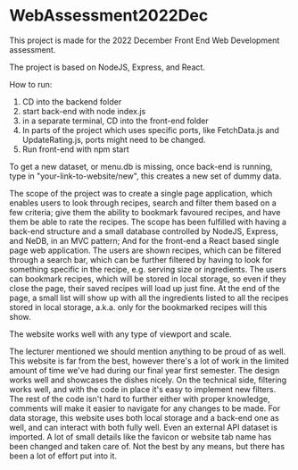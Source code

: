 # WebAssessment2022Dec

This project is made for the 2022 December Front End Web Development assessment. 

The project is based on NodeJS, Express, and React. 

How to run: 
1. CD into the backend folder
2. start back-end with node index.js
3. in a separate terminal, CD into the front-end folder
4. In parts of the project which uses specific ports, like FetchData.js and UpdateRating.js, ports might need to be changed.
5. Run front-end with npm start

To get a new dataset, or menu.db is missing, once back-end is running, type in "your-link-to-website/new", this creates a new set of dummy data. 

The scope of the project was to create a single page application, which enables users to look through recipes, search and filter them based on a few criteria;
give them the ability to bookmark favoured recipes, and have them be able to rate the recipes. 
The scope has been fulfilled with having a back-end structure and a small database controlled by NodeJS, Express, and NeDB, in an MVC pattern;
And for the front-end a React based single page web application. The users are shown recipes, which can be filtered through a search bar, which can
be further filtered by having to look for something specific in the recipe, e.g. serving size or ingredients. The users can bookmark recipes, which will be stored
in local storage, so even if they close the page, their saved recipes will load up just fine. At the end of the page, a small list will show up with all the
ingredients listed to all the recipes stored in local storage, a.k.a. only for the bookmarked recipes will this show. 

The website works well with any type of viewport and scale. 

The lecturer mentioned we should mention anything to be proud of as well. This website is far from the best, however there's a lot of work in the limited amount
of time we've had during our final year first semester. The design works well and showcases the dishes nicely. On the technical side, filtering works well,
and with the code in place it's easy to implement new filters. The rest of the code isn't hard to further either with proper knowledge, comments will make it
easier to navigate for any changes to be made. 
For data storage, this website uses both local storage and a back-end one as well, and can interact with both fully well. Even an external API dataset is imported.
A lot of small details like the favicon or website tab name has been changed and taken care of. 
Not the best by any means, but there has been a lot of effort put into it. 
